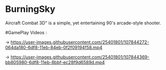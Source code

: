 # BurningSky
Aircraft Combat 3D" is a simple, yet entertaining 90's arcade-style shooter.

#GamePlay Videos : 

-> https://user-images.githubusercontent.com/25401801/107844272-064da180-6df8-11eb-84eb-0f2f09194f58.mp4

-> https://user-images.githubusercontent.com/25401801/107844369-bb805980-6df8-11eb-8bbf-ec28f9d6589d.mp4
